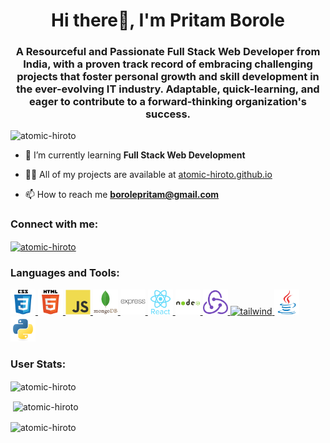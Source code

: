 <h1 align="center">Hi there👋, I'm Pritam Borole</h1>
<h3 align="center">A Resourceful and Passionate Full Stack Web Developer from India, with a proven track record of embracing challenging projects that foster personal growth and skill development in the ever-evolving IT industry. Adaptable, quick-learning, and eager to contribute to a forward-thinking organization's success.</h3>

<p align="left"> <img src="https://komarev.com/ghpvc/?username=atomic-hiroto&label=Profile%20views&color=353c40&style=flat-square" alt="atomic-hiroto" /> </p>


- 🌱 I’m currently learning **Full Stack Web Development**

- 👨‍💻 All of my projects are available at [atomic-hiroto.github.io](https://atomic-hiroto.github.io/)

- 📫 How to reach me **borolepritam@gmail.com**

<h3 align="left">Connect with me:</h3>
<p align="left">
<a href="https://linkedin.com/in/atomic-hiroto" target="blank"><img align="center" src="https://raw.githubusercontent.com/rahuldkjain/github-profile-readme-generator/master/src/images/icons/Social/linked-in-alt.svg" alt="atomic-hiroto" height="30" width="40" /></a>
</p>

<h3 align="left">Languages and Tools:</h3>
<p align="left"> <a href="https://www.w3schools.com/css/" target="_blank" rel="noreferrer"> <img src="https://raw.githubusercontent.com/devicons/devicon/master/icons/css3/css3-original-wordmark.svg" alt="css3" width="40" height="40"/> </a> <a href="https://www.w3.org/html/" target="_blank" rel="noreferrer"> <img src="https://raw.githubusercontent.com/devicons/devicon/master/icons/html5/html5-original-wordmark.svg" alt="html5" width="40" height="40"/> </a> <a href="https://developer.mozilla.org/en-US/docs/Web/JavaScript" target="_blank" rel="noreferrer"> <img src="https://raw.githubusercontent.com/devicons/devicon/master/icons/javascript/javascript-original.svg" alt="javascript" width="40" height="40"/> </a> <a href="https://www.mongodb.com/" target="_blank" rel="noreferrer"> <img src="https://raw.githubusercontent.com/devicons/devicon/master/icons/mongodb/mongodb-original-wordmark.svg" alt="mongodb" width="40" height="40"/> </a> <a href="https://expressjs.com" target="_blank" rel="noreferrer"> <img src="https://raw.githubusercontent.com/devicons/devicon/master/icons/express/express-original-wordmark.svg" alt="express" width="40" height="40"/> </a> <a href="https://reactjs.org/" target="_blank" rel="noreferrer"> <img src="https://raw.githubusercontent.com/devicons/devicon/master/icons/react/react-original-wordmark.svg" alt="react" width="40" height="40"/> </a> <a href="https://nodejs.org" target="_blank" rel="noreferrer"> <img src="https://raw.githubusercontent.com/devicons/devicon/master/icons/nodejs/nodejs-original-wordmark.svg" alt="nodejs" width="40" height="40"/> </a> <a href="https://redux.js.org" target="_blank" rel="noreferrer"> <img src="https://raw.githubusercontent.com/devicons/devicon/master/icons/redux/redux-original.svg" alt="redux" width="40" height="40"/> </a> <a href="https://tailwindcss.com/" target="_blank" rel="noreferrer"> <img src="https://www.vectorlogo.zone/logos/tailwindcss/tailwindcss-icon.svg" alt="tailwind" width="40" height="40"/> </a> <a href="https://www.java.com" target="_blank" rel="noreferrer"> <img src="https://raw.githubusercontent.com/devicons/devicon/master/icons/java/java-original.svg" alt="java" width="40" height="40"/> </a> <a href="https://www.python.org" target="_blank" rel="noreferrer"> <img src="https://raw.githubusercontent.com/devicons/devicon/master/icons/python/python-original.svg" alt="python" width="40" height="40"/> </a> </p>

<h3 align="left">User Stats:</h3>

<p><img align="center" src="https://github-readme-stats.vercel.app/api/top-langs?username=atomic-hiroto&show_icons=true&theme=vision-friendly-dark&locale=en&layout=compact" alt="atomic-hiroto" /></p>

<p>&nbsp;<img align="center" src="https://github-readme-stats.vercel.app/api?username=atomic-hiroto&show_icons=true&theme=vision-friendly-dark&locale=en" alt="atomic-hiroto" /></p>
<p><img align="center" display="block" src="https://github-readme-streak-stats.herokuapp.com/?user=atomic-hiroto&theme=vision-friendly-dark" alt="atomic-hiroto" /></p>
